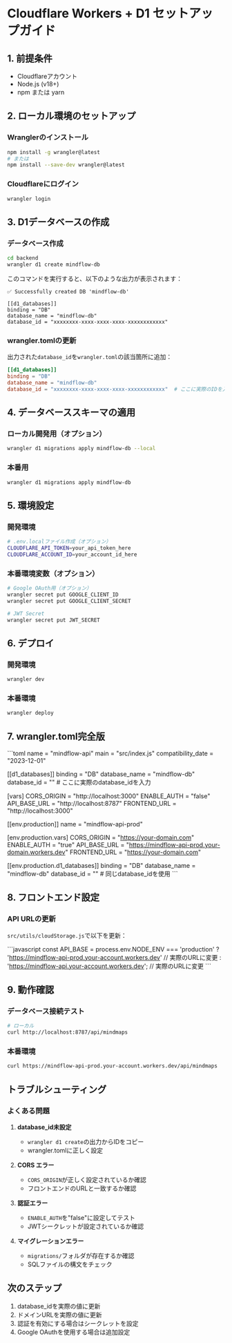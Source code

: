 # Cloudflare Workers + D1 セットアップガイド

## 1. 前提条件

- Cloudflareアカウント
- Node.js (v18+)
- npm または yarn

## 2. ローカル環境のセットアップ

### Wranglerのインストール
```bash
npm install -g wrangler@latest
# または
npm install --save-dev wrangler@latest
```

### Cloudflareにログイン
```bash
wrangler login
```

## 3. D1データベースの作成

### データベース作成
```bash
cd backend
wrangler d1 create mindflow-db
```

このコマンドを実行すると、以下のような出力が表示されます：

```
✅ Successfully created DB 'mindflow-db'

[[d1_databases]]
binding = "DB"
database_name = "mindflow-db"
database_id = "xxxxxxxx-xxxx-xxxx-xxxx-xxxxxxxxxxxx"
```

### wrangler.tomlの更新

出力された`database_id`を`wrangler.toml`の該当箇所に追加：

```toml
[[d1_databases]]
binding = "DB"
database_name = "mindflow-db"
database_id = "xxxxxxxx-xxxx-xxxx-xxxx-xxxxxxxxxxxx"  # ここに実際のIDを入力
```

## 4. データベーススキーマの適用

### ローカル開発用（オプション）
```bash
wrangler d1 migrations apply mindflow-db --local
```

### 本番用
```bash
wrangler d1 migrations apply mindflow-db
```

## 5. 環境設定

### 開発環境
```bash
# .env.localファイル作成（オプション）
CLOUDFLARE_API_TOKEN=your_api_token_here
CLOUDFLARE_ACCOUNT_ID=your_account_id_here
```

### 本番環境変数（オプション）
```bash
# Google OAuth用（オプション）
wrangler secret put GOOGLE_CLIENT_ID
wrangler secret put GOOGLE_CLIENT_SECRET

# JWT Secret
wrangler secret put JWT_SECRET
```

## 6. デプロイ

### 開発環境
```bash
wrangler dev
```

### 本番環境
```bash
wrangler deploy
```

## 7. wrangler.toml完全版

\`\`\`toml
name = "mindflow-api"
main = "src/index.js"
compatibility_date = "2023-12-01"

[[d1_databases]]
binding = "DB"
database_name = "mindflow-db"
database_id = ""  # ここに実際のdatabase_idを入力

[vars]
CORS_ORIGIN = "http://localhost:3000"
ENABLE_AUTH = "false"
API_BASE_URL = "http://localhost:8787"
FRONTEND_URL = "http://localhost:3000"

[[env.production]]
name = "mindflow-api-prod"

[env.production.vars]
CORS_ORIGIN = "https://your-domain.com"
ENABLE_AUTH = "true"
API_BASE_URL = "https://mindflow-api-prod.your-domain.workers.dev"
FRONTEND_URL = "https://your-domain.com"

[[env.production.d1_databases]]
binding = "DB"
database_name = "mindflow-db"
database_id = ""  # 同じdatabase_idを使用
\`\`\`

## 8. フロントエンド設定

### API URLの更新
`src/utils/cloudStorage.js`で以下を更新：

\`\`\`javascript
const API_BASE = process.env.NODE_ENV === 'production' 
  ? 'https://mindflow-api-prod.your-account.workers.dev'  // 実際のURLに変更
  : 'https://mindflow-api.your-account.workers.dev';     // 実際のURLに変更
\`\`\`

## 9. 動作確認

### データベース接続テスト
```bash
# ローカル
curl http://localhost:8787/api/mindmaps
```

### 本番環境
```bash
curl https://mindflow-api-prod.your-account.workers.dev/api/mindmaps
```

## トラブルシューティング

### よくある問題

1. **database_id未設定**
   - `wrangler d1 create`の出力からIDをコピー
   - wrangler.tomlに正しく設定

2. **CORS エラー**
   - `CORS_ORIGIN`が正しく設定されているか確認
   - フロントエンドのURLと一致するか確認

3. **認証エラー**
   - `ENABLE_AUTH`を"false"に設定してテスト
   - JWTシークレットが設定されているか確認

4. **マイグレーションエラー**
   - `migrations/`フォルダが存在するか確認
   - SQLファイルの構文をチェック

## 次のステップ

1. database_idを実際の値に更新
2. ドメインURLを実際の値に更新
3. 認証を有効にする場合はシークレットを設定
4. Google OAuthを使用する場合は追加設定